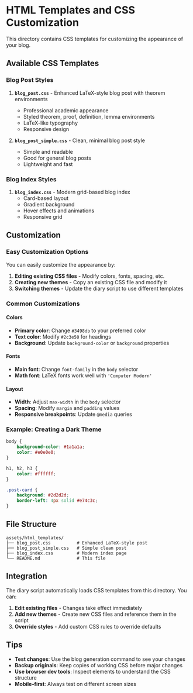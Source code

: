# HTML Templates and CSS Customization

This directory contains CSS templates for customizing the appearance of your blog.

## Available CSS Templates

### Blog Post Styles

1. **`blog_post.css`** - Enhanced LaTeX-style blog post with theorem environments
   - Professional academic appearance
   - Styled theorem, proof, definition, lemma environments
   - LaTeX-like typography
   - Responsive design

2. **`blog_post_simple.css`** - Clean, minimal blog post style
   - Simple and readable
   - Good for general blog posts
   - Lightweight and fast

### Blog Index Styles

1. **`blog_index.css`** - Modern grid-based blog index
   - Card-based layout
   - Gradient background
   - Hover effects and animations
   - Responsive grid

## Customization

### Easy Customization Options

You can easily customize the appearance by:

1. **Editing existing CSS files** - Modify colors, fonts, spacing, etc.
2. **Creating new themes** - Copy an existing CSS file and modify it
3. **Switching themes** - Update the diary script to use different templates

### Common Customizations

#### Colors
- **Primary color**: Change `#3498db` to your preferred color
- **Text color**: Modify `#2c3e50` for headings
- **Background**: Update `background-color` or `background` properties

#### Fonts
- **Main font**: Change `font-family` in the `body` selector
- **Math font**: LaTeX fonts work well with `'Computer Modern'`

#### Layout
- **Width**: Adjust `max-width` in the `body` selector
- **Spacing**: Modify `margin` and `padding` values
- **Responsive breakpoints**: Update `@media` queries

### Example: Creating a Dark Theme

```css
body {
    background-color: #1a1a1a;
    color: #e0e0e0;
}

h1, h2, h3 {
    color: #ffffff;
}

.post-card {
    background: #2d2d2d;
    border-left: 4px solid #e74c3c;
}
```

## File Structure

```
assets/html_templates/
├── blog_post.css          # Enhanced LaTeX-style post
├── blog_post_simple.css   # Simple clean post
├── blog_index.css         # Modern index page
└── README.md              # This file
```

## Integration

The diary script automatically loads CSS templates from this directory. You can:

1. **Edit existing files** - Changes take effect immediately
2. **Add new themes** - Create new CSS files and reference them in the script
3. **Override styles** - Add custom CSS rules to override defaults

## Tips

- **Test changes**: Use the blog generation command to see your changes
- **Backup originals**: Keep copies of working CSS before major changes  
- **Use browser dev tools**: Inspect elements to understand the CSS structure
- **Mobile-first**: Always test on different screen sizes
